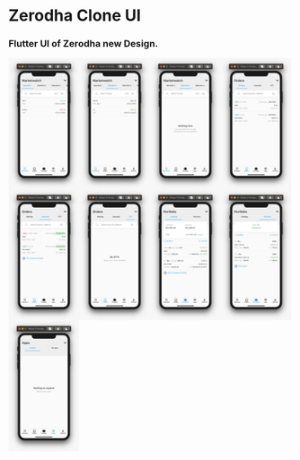 # Zerodha Clone UI

<h3>Flutter UI of Zerodha new Design.</h3>

<a href="url"><img src="images/first.jpeg" align="left"  width="25%" ></a>
<a href="url"><img src="images/second.jpeg" align="left"  width="25%" ></a>
<a href="url"><img src="images/third.jpeg" align="left"  width="25%" ></a>
<a href="url"><img src="images/fourth.jpeg" align="left"  width="25%" ></a>
<a href="url"><img src="images/fifth.jpeg" align="left"  width="25%" ></a>
<a href="url"><img src="images/sixth.jpeg" align="left"  width="25%" ></a>
<a href="url"><img src="images/seventh.jpeg" align="left"  width="25%" ></a>
<a href="url"><img src="images/eight.jpeg" align="left"  width="25%" ></a>
<a href="url"><img src="images/nine.jpeg" align="left"  width="25%" ></a>

